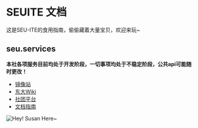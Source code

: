 # SEUITE 文档

这是SEU-ITE的食用指南，偷偷藏着大量宝贝，欢迎来玩~

## seu.services

**本社各项服务目前均处于开发阶段，一切事项均处于不稳定阶段，公共api可能随时更改！**

- [镜像站](/intro/MirrorStation)
- [东大Wiki](https://wiki.seu.services)
- [社团平台](https://club.seu.services)
- [文档指南](/intro/SEUITEDocManual)

![Hey! Susan Here~](https://i.loli.net/2019/03/21/5c93025b4a009.jpg)